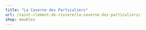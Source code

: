 ```yaml
---
title: "La Caverne des Particuliers"
url: /saint-clement-de-riviere/la-caverne-des-particuliers/
shop: meubles
---
```

